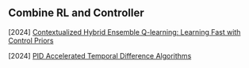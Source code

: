 ## Combine RL and Controller

[2024] [Contextualized Hybrid Ensemble Q-learning: Learning Fast with Control Priors](https://arxiv.org/abs/2406.19768)

[2024] [PID Accelerated Temporal Difference Algorithms](https://arxiv.org/abs/2407.08803)
